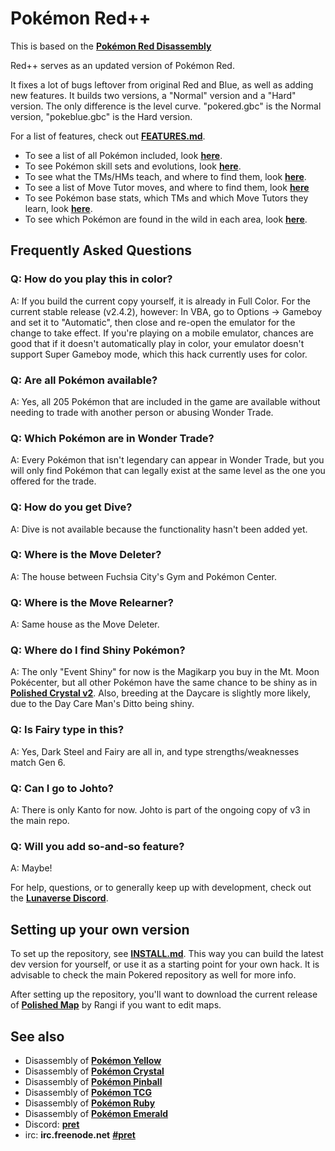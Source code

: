 # Pokémon Red++

This is based on the [**Pokémon Red Disassembly**][pokered]

Red++ serves as an updated version of Pokémon Red.

It fixes a lot of bugs leftover from original Red and Blue, as well as adding new features.
It builds two versions, a "Normal" version and a "Hard" version. The only difference is the level curve.
"pokered.gbc" is the Normal version, "pokeblue.gbc" is the Hard version.

For a list of features, check out [**FEATURES.md**](FEATURES.md).

* To see a list of all Pokémon included, look [**here**](constants/pokemon_constants.asm).
* To see Pokémon skill sets and evolutions, look [**here**](data/evos_moves.asm).
* To see what the TMs/HMs teach, and where to find them, look [**here**](data/tms.asm).
* To see a list of Move Tutor moves, and where to find them, look [**here**](data/move_tutors.asm)
* To see Pokémon base stats, which TMs and which Move Tutors they learn, look [**here**](data/baseStats/).
* To see which Pokémon are found in the wild in each area, look [**here**](data/wildPokemon/).


## Frequently Asked Questions

### Q: How do you play this in color?
A: If you build the current copy yourself, it is already in Full Color. For the current stable release (v2.4.2), however: In VBA, go to Options -> Gameboy and set it to "Automatic", then close and re-open the emulator for the change to take effect. If you're playing on a mobile emulator, chances are good that if it doesn't automatically play in color, your emulator doesn't support Super Gameboy mode, which this hack currently uses for color.

### Q: Are all Pokémon available?
A: Yes, all 205 Pokémon that are included in the game are available without needing to trade with another person or abusing Wonder Trade.

### Q: Which Pokémon are in Wonder Trade?
A: Every Pokémon that isn't legendary can appear in Wonder Trade, but you will only find Pokémon that can legally exist at the same level as the one you offered for the trade.

### Q: How do you get Dive?
A: Dive is not available because the functionality hasn't been added yet.

### Q: Where is the Move Deleter?
A: The house between Fuchsia City's Gym and Pokémon Center.

### Q: Where is the Move Relearner?
A: Same house as the Move Deleter.

### Q: Where do I find Shiny Pokémon?
A: The only "Event Shiny" for now is the Magikarp you buy in the Mt. Moon Pokécenter, but all other Pokémon have the same chance to be shiny as in [**Polished Crystal v2**][polished]. Also, breeding at the Daycare is slightly more likely, due to the Day Care Man's Ditto being shiny.

### Q: Is Fairy type in this?
A: Yes, Dark Steel and Fairy are all in, and type strengths/weaknesses match Gen 6.

### Q: Can I go to Johto?
A: There is only Kanto for now. Johto is part of the ongoing copy of v3 in the main repo.

### Q: Will you add so-and-so feature?
A: Maybe!


For help, questions, or to generally keep up with development, check out the [**Lunaverse Discord**][lunaverse].



## Setting up your own version

To set up the repository, see [**INSTALL.md**](INSTALL.md). This way you can build the latest dev version for yourself, or use it as a starting point for your own hack.
It is advisable to check the main Pokered repository as well for more info.

After setting up the repository, you'll want to download the current release of [**Polished Map**][polishedmap] by Rangi if you want to edit maps.



## See also

* Disassembly of [**Pokémon Yellow**][pokeyellow]
* Disassembly of [**Pokémon Crystal**][pokecrystal]
* Disassembly of [**Pokémon Pinball**][pokepinball]
* Disassembly of [**Pokémon TCG**][poketcg]
* Disassembly of [**Pokémon Ruby**][pokeruby]
* Disassembly of [**Pokémon Emerald**][pokeemerald]
* Discord: [**pret**][Discord]
* irc: **irc.freenode.net** [**#pret**][irc]

[polished]: http://github.com/roukaour/polishedcrystal
[polishedmap]: https://github.com/roukaour/polished-map
[pokered]: http://github.com/pret/pokered
[pokeyellow]: https://github.com/pret/pokeyellow
[pokecrystal]: https://github.com/pret/pokecrystal
[pokepinball]: https://github.com/pret/pokepinball
[poketcg]: https://github.com/pret/poketcg
[pokeruby]: https://github.com/pret/pokeruby
[pokeemerald]: https://github.com/pret/pokeemerald
[Discord]: https://discord.gg/cJxDDVP
[irc]: https://kiwiirc.com/client/irc.freenode.net/?#pret
[lunaverse]: https://discord.gg/SQwkd7r

